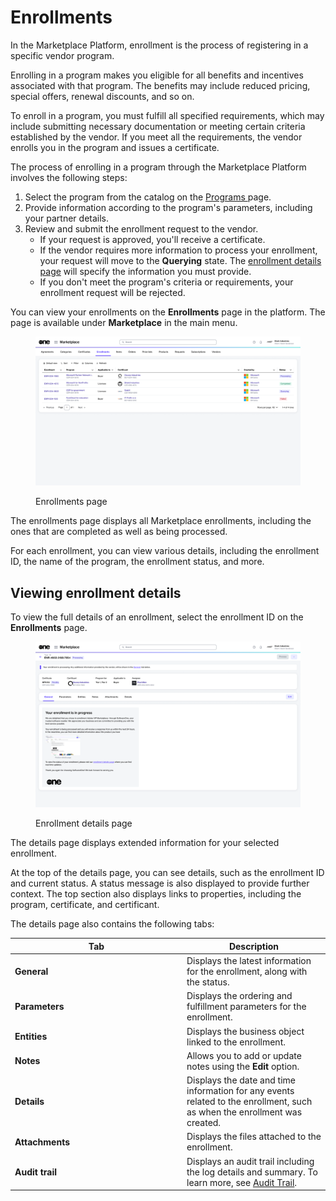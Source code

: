 # Enrollments

In the Marketplace Platform, enrollment is the process of registering in a specific vendor program.&#x20;

Enrolling in a program makes you eligible for all benefits and incentives associated with that program. The benefits may include reduced pricing, special offers, renewal discounts, and so on.

To enroll in a program, you must fulfill all specified requirements, which may include submitting necessary documentation or meeting certain criteria established by the vendor. If you meet all the requirements, the vendor enrolls you in the program and issues a certificate.&#x20;

The process of enrolling in a program through the Marketplace Platform involves the following steps:

1. Select the program from the catalog on the [Programs ](../programs.md)page.
2. Provide information according to the program's parameters, including your partner details.&#x20;
3. Review and submit the enrollment request to the vendor.&#x20;
   * If your request is approved, you'll receive a certificate.
   * If the vendor requires more information to process your enrollment, your request will move to the **Querying** state. The [enrollment details page](./#subscription-details) will specify the information you must provide.
   * If you don't meet the program's criteria or requirements, your enrollment request will be rejected.

You can view your enrollments on the **Enrollments** page in the platform. The page is available under **Marketplace** in the main menu.

<figure><img src="../../../.gitbook/assets/enrollments_interface.png" alt=""><figcaption><p>Enrollments page</p></figcaption></figure>

The enrollments page displays all Marketplace enrollments, including the ones that are completed as well as being processed.&#x20;

For each enrollment, you can view various details, including the enrollment ID, the name of the program, the enrollment status, and more.

## Viewing enrollment details <a href="#subscription-details" id="subscription-details"></a>

To view the full details of an enrollment, select the enrollment ID on the **Enrollments** page.

<figure><img src="../../../.gitbook/assets/enrollments_details_page.png" alt=""><figcaption><p>Enrollment details page</p></figcaption></figure>

The details page displays extended information for your selected enrollment.&#x20;

At the top of the details page, you can see details, such as the enrollment ID and current status. A status message is also displayed to provide further context. The top section also displays links to properties, including the program, certificate, and certificant.

The details page also contains the following tabs:

<table><thead><tr><th width="261">Tab</th><th>Description</th></tr></thead><tbody><tr><td><strong>General</strong></td><td>Displays the latest information for the enrollment, along with the status. </td></tr><tr><td><strong>Parameters</strong></td><td>Displays the ordering and fulfillment parameters for the enrollment.</td></tr><tr><td><strong>Entities</strong> </td><td>Displays the business object linked to the enrollment. </td></tr><tr><td><strong>Notes</strong></td><td>Allows you to add or update notes using the <strong>Edit</strong> option.</td></tr><tr><td><strong>Details</strong></td><td>Displays the date and time information for any events related to the enrollment, such as when the enrollment was created.</td></tr><tr><td><strong>Attachments</strong></td><td>Displays the files attached to the enrollment.</td></tr><tr><td><strong>Audit trail</strong></td><td>Displays an audit trail including the log details and summary. To learn more, see <a href="https://docs.platform.softwareone.com/modules-and-features/settings/audit-trail">Audit Trail</a>.</td></tr></tbody></table>
